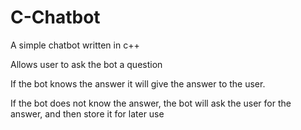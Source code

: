 # C-Chatbot
A simple chatbot written in c++

Allows user to ask the bot a question

If the bot knows the answer it will give the answer to the user.

If the bot does not know the answer, the bot will ask the user for the answer, and then store it for later use
